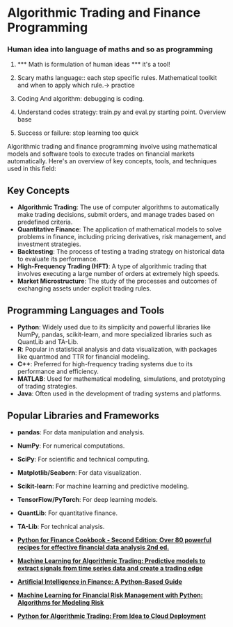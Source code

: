 # Algorithmic Trading and Finance Programming

### Human idea into language of maths and so as programming

1. *** Math is formulation of human ideas *** it's a tool!

2. Scary maths language:: each step specific rules. Mathematical toolkit and when to apply which rule.->  practice

3. Coding And algorithm: debugging is coding. 

4. Understand codes strategy: train.py and eval.py starting point.  Overview base 

5. Success or failure: stop learning too quick 




Algorithmic trading and finance programming involve using mathematical models and software tools to execute trades on financial markets automatically. Here's an overview of key concepts, tools, and techniques used in this field:

## Key Concepts

- **Algorithmic Trading**: The use of computer algorithms to automatically make trading decisions, submit orders, and manage trades based on predefined criteria.
- **Quantitative Finance**: The application of mathematical models to solve problems in finance, including pricing derivatives, risk management, and investment strategies.
- **Backtesting**: The process of testing a trading strategy on historical data to evaluate its performance.
- **High-Frequency Trading (HFT)**: A type of algorithmic trading that involves executing a large number of orders at extremely high speeds.
- **Market Microstructure**: The study of the processes and outcomes of exchanging assets under explicit trading rules.

## Programming Languages and Tools

- **Python**: Widely used due to its simplicity and powerful libraries like NumPy, pandas, scikit-learn, and more specialized libraries such as QuantLib and TA-Lib.
- **R**: Popular in statistical analysis and data visualization, with packages like quantmod and TTR for financial modeling.
- **C++**: Preferred for high-frequency trading systems due to its performance and efficiency.
- **MATLAB**: Used for mathematical modeling, simulations, and prototyping of trading strategies.
- **Java**: Often used in the development of trading systems and platforms.

## Popular Libraries and Frameworks

- **pandas**: For data manipulation and analysis.
- **NumPy**: For numerical computations.
- **SciPy**: For scientific and technical computing.
- **Matplotlib/Seaborn**: For data visualization.
- **Scikit-learn**: For machine learning and predictive modeling.
- **TensorFlow/PyTorch**: For deep learning models.
- **QuantLib**: For quantitative finance.
- **TA-Lib**: For technical analysis.

- **[Python for Finance Cookbook - Second Edition: Over 80 powerful recipes for effective financial data analysis 2nd ed.](https://www.amazon.com/Python-Finance-Cookbook-powerful-effective/dp/1800209315)**
- **[Machine Learning for Algorithmic Trading: Predictive models to extract signals from time series data and create a trading edge](https://www.amazon.com/Machine-Learning-Algorithmic-Trading-predictive/dp/1839217715)**
- **[Artificial Intelligence in Finance: A Python-Based Guide](https://www.amazon.com/Artificial-Intelligence-Finance-Python-Based/dp/1098104358)**
- **[Machine Learning for Financial Risk Management with Python: Algorithms for Modeling Risk](https://www.amazon.com/Machine-Learning-Financial-Risk-Management/dp/1119596364)**
- **[Python for Algorithmic Trading: From Idea to Cloud Deployment](https://www.amazon.com/Python-Algorithmic-Trading-Cloud-Deployment/dp/149205335X/ref=pd_bxgy_thbs_d_sccl_1/134-8406101-8619027?pd_rd_w=y7KNq&content-id=amzn1.sym.c51e3ad7-b551-4b1a-b43c-3cf69addb649&pf_rd_p=c51e3ad7-b551-4b1a-b43c-3cf69addb649&pf_rd_r=6H9BMZK0TVWETVGER2J8&pd_rd_wg=tzhUR&pd_rd_r=d26602bc-88ee-46dc-9106-509cb609e2a5&pd_rd_i=149205335X&psc=1)**
